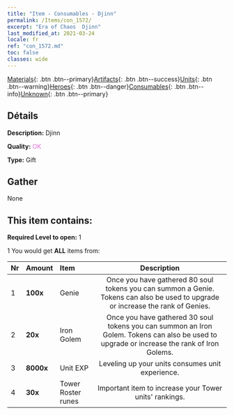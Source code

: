 ```yaml
---
title: "Item - Consumables - Djinn"
permalink: /Items/con_1572/
excerpt: "Era of Chaos  Djinn"
last_modified_at: 2021-03-24
locale: fr
ref: "con_1572.md"
toc: false
classes: wide
---
```

 [Materials](/fr/Items/){: .btn .btn--primary}[Artifacts](/fr/Items/Artifacts/){: .btn .btn--success}[Units](/fr/Items/Units/){: .btn .btn--warning}[Heroes](/fr/Items/Heroes/){: .btn .btn--danger}[Consumables](/fr/Items/Consumables/){: .btn .btn--info}[Unknown](/fr/Items/Unknown/){: .btn .btn--primary}

## Détails
 **Description:** Djinn

 **Quality:** <span style="color: #DA70D6">OK</span>

 **Type:** Gift

## Gather

  None

## This item contains:

 **Required Level to open:** 1

 1 You would get **ALL** items  from:

  | Nr | Amount |     Item    | Description |
  |:---|:-------|:------------|:-----------:|
  | 1 |  **100x** | Genie | Once you have gathered 80 soul tokens you can summon a Genie. Tokens can also be used to upgrade or increase the rank of Genies.  | 
  | 2 |  **20x** | Iron Golem | Once you have gathered 30 soul tokens you can summon an Iron Golem. Tokens can also be used to upgrade or increase the rank of Iron Golems.  | 
  | 3 |  **8000x** | Unit EXP | Leveling up your units consumes unit experience.  | 
  | 4 |  **30x** | Tower Roster runes | Important item to increase your Tower units' rankings.  | 
